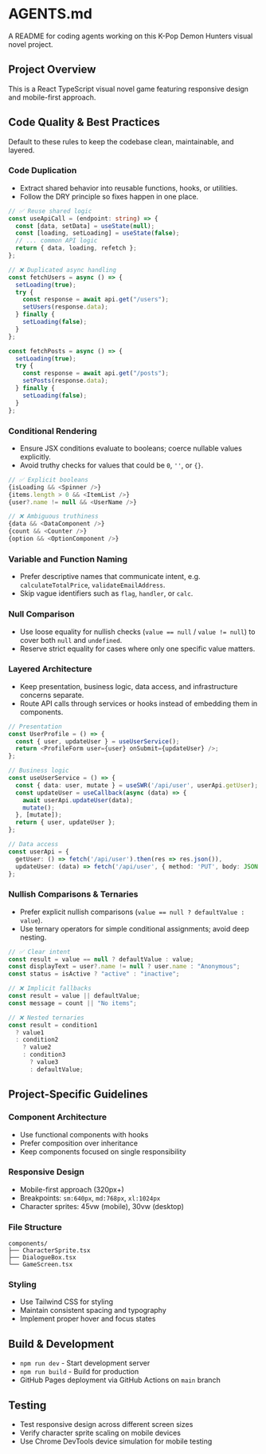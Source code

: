 # AGENTS.md

A README for coding agents working on this K-Pop Demon Hunters visual novel project.

## Project Overview
This is a React TypeScript visual novel game featuring responsive design and mobile-first approach.

## Code Quality & Best Practices
Default to these rules to keep the codebase clean, maintainable, and layered.

### Code Duplication
- Extract shared behavior into reusable functions, hooks, or utilities.
- Follow the DRY principle so fixes happen in one place.

```typescript
// ✅ Reuse shared logic
const useApiCall = (endpoint: string) => {
  const [data, setData] = useState(null);
  const [loading, setLoading] = useState(false);
  // ... common API logic
  return { data, loading, refetch };
};

// ❌ Duplicated async handling
const fetchUsers = async () => {
  setLoading(true);
  try {
    const response = await api.get("/users");
    setUsers(response.data);
  } finally {
    setLoading(false);
  }
};

const fetchPosts = async () => {
  setLoading(true);
  try {
    const response = await api.get("/posts");
    setPosts(response.data);
  } finally {
    setLoading(false);
  }
};
```

### Conditional Rendering
- Ensure JSX conditions evaluate to booleans; coerce nullable values explicitly.
- Avoid truthy checks for values that could be `0`, `''`, or `{}`.

```typescript
// ✅ Explicit booleans
{isLoading && <Spinner />}
{items.length > 0 && <ItemList />}
{user?.name != null && <UserName />}

// ❌ Ambiguous truthiness
{data && <DataComponent />}
{count && <Counter />}
{option && <OptionComponent />}
```

### Variable and Function Naming
- Prefer descriptive names that communicate intent, e.g. `calculateTotalPrice`, `validateEmailAddress`.
- Skip vague identifiers such as `flag`, `handler`, or `calc`.

### Null Comparison
- Use loose equality for nullish checks (`value == null` / `value != null`) to cover both `null` and `undefined`.
- Reserve strict equality for cases where only one specific value matters.

### Layered Architecture
- Keep presentation, business logic, data access, and infrastructure concerns separate.
- Route API calls through services or hooks instead of embedding them in components.

```typescript
// Presentation
const UserProfile = () => {
  const { user, updateUser } = useUserService();
  return <ProfileForm user={user} onSubmit={updateUser} />;
};

// Business logic
const useUserService = () => {
  const { data: user, mutate } = useSWR('/api/user', userApi.getUser);
  const updateUser = useCallback(async (data) => {
    await userApi.updateUser(data);
    mutate();
  }, [mutate]);
  return { user, updateUser };
};

// Data access
const userApi = {
  getUser: () => fetch('/api/user').then(res => res.json()),
  updateUser: (data) => fetch('/api/user', { method: 'PUT', body: JSON.stringify(data) })
};
```

### Nullish Comparisons & Ternaries
- Prefer explicit nullish comparisons (`value == null ? defaultValue : value`).
- Use ternary operators for simple conditional assignments; avoid deep nesting.

```typescript
// ✅ Clear intent
const result = value == null ? defaultValue : value;
const displayText = user?.name != null ? user.name : "Anonymous";
const status = isActive ? "active" : "inactive";

// ❌ Implicit fallbacks
const result = value || defaultValue;
const message = count || "No items";

// ❌ Nested ternaries
const result = condition1
  ? value1
  : condition2
    ? value2
    : condition3
      ? value3
      : defaultValue;
```

## Project-Specific Guidelines

### Component Architecture
- Use functional components with hooks
- Prefer composition over inheritance
- Keep components focused on single responsibility

### Responsive Design
- Mobile-first approach (320px+)
- Breakpoints: `sm:640px`, `md:768px`, `xl:1024px`
- Character sprites: 45vw (mobile), 30vw (desktop)

### File Structure
```
components/
├── CharacterSprite.tsx
├── DialogueBox.tsx
└── GameScreen.tsx
```

### Styling
- Use Tailwind CSS for styling
- Maintain consistent spacing and typography
- Implement proper hover and focus states

## Build & Development
- `npm run dev` - Start development server
- `npm run build` - Build for production
- GitHub Pages deployment via GitHub Actions on `main` branch

## Testing
- Test responsive design across different screen sizes
- Verify character sprite scaling on mobile devices
- Use Chrome DevTools device simulation for mobile testing